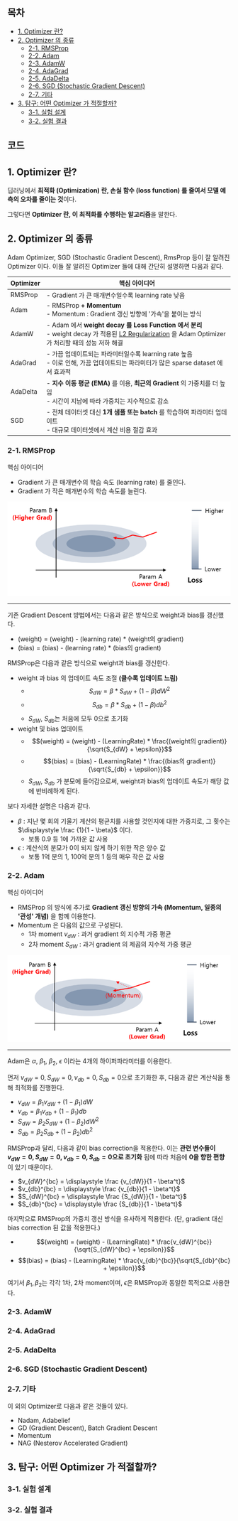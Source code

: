 ## 목차
* [1. Optimizer 란?](#1-optimizer-란)
* [2. Optimizer 의 종류](#2-optimizer-의-종류)
  * [2-1. RMSProp](#2-1-rmsprop)
  * [2-2. Adam](#2-2-adam)
  * [2-3. AdamW](#2-3-adamw)
  * [2-4. AdaGrad](#2-4-adagrad)
  * [2-5. AdaDelta](#2-5-adadelta)
  * [2-6. SGD (Stochastic Gradient Descent)](#2-6-sgd-stochastic-gradient-descent)
  * [2-7. 기타](#2-7-기타)
* [3. 탐구: 어떤 Optimizer 가 적절할까?](#3-탐구-어떤-optimizer-가-적절할까)
  * [3-1. 실험 설계](#3-1-실험-설계)
  * [3-2. 실험 결과](#3-2-실험-결과)

## 코드

## 1. Optimizer 란?
딥러닝에서 **최적화 (Optimization) 란, 손실 함수 (loss function) 를 줄여서 모델 예측의 오차를 줄이는 것**이다.

그렇다면 **Optimizer 란, 이 최적화를 수행하는 알고리즘**을 말한다.

## 2. Optimizer 의 종류
Adam Optimizer, SGD (Stochastic Gradient Descent), RmsProp 등이 잘 알려진 Optimizer 이다. 이들 잘 알려진 Optimizer 들에 대해 간단히 설명하면 다음과 같다.

| Optimizer | 핵심 아이디어                                                                                                                                                                       |
|-----------|-------------------------------------------------------------------------------------------------------------------------------------------------------------------------------|
| RMSProp   | - Gradient 가 큰 매개변수일수록 learning rate 낮음                                                                                                                                       |
| Adam      | - RMSProp **+ Momentum**<br>- Momentum : Gradient 갱신 방향에 '가속'을 붙이는 방식                                                                                                         |
| AdamW     | - Adam 에서 **weight decay 를 Loss Function 에서 분리**<br>- weight decay 가 적용된 [L2 Regularization](딥러닝_기초_Regularization#2-l1-l2-reguliarization) 을 Adam Optimizer가 처리할 때의 성능 저하 해결 |
| AdaGrad   | - 가끔 업데이트되는 파라미터일수록 learning rate 높음<br>- 이로 인해, 가끔 업데이트되는 파라미터가 많은 sparse dataset 에서 효과적                                                                                     |
| AdaDelta  | - **지수 이동 평균 (EMA)** 를 이용, **최근의 Gradient** 의 가중치를 더 높임<br>- 시간이 지남에 따라 가중치는 지수적으로 감소                                                                                         |
| SGD       | - 전체 데이터셋 대신 **1개 샘플 또는 batch** 를 학습하여 파라미터 업데이트<br>- 대규모 데이터셋에서 계산 비용 절감 효과                                                                                                  |

### 2-1. RMSProp

핵심 아이디어
* Gradient 가 큰 매개변수의 학습 속도 (learning rate) 를 줄인다.
* Gradient 가 작은 매개변수의 학습 속도를 늘린다.

![image](images/Optimizer_1.PNG)

----

기존 Gradient Descent 방법에서는 다음과 같은 방식으로 weight과 bias를 갱신했다.
* (weight) = (weight) - (learning rate) * (weight의 gradient)
* (bias) = (bias) - (learning rate) * (bias의 gradient)

RMSProp은 다음과 같은 방식으로 weight과 bias를 갱신한다.
* weight 과 bias 의 업데이트 속도 조절 **(클수록 업데이트 느림)**
  * $${S_{dW}} = \beta * S_{dW} + (1 - \beta)dW^2$$
  * $${S_{db}} = \beta * S_{db} + (1 - \beta)db^2$$
  * $S_{dW}$, $S_{db}$는 처음에 모두 0으로 초기화
* weight 및 bias 업데이트
  * $$(weight) = (weight) - (LearningRate) * \frac{(weight의 gradient)}{\sqrt{S_{dW} + \epsilon}}$$
  * $$(bias) = (bias) - (LearningRate) * \frac{(bias의 gradient)}{\sqrt{S_{db} + \epsilon}}$$
  * $S_{dW}$, $S_{db}$ 가 분모에 들어감으로써, weight과 bias의 업데이트 속도가 해당 값에 반비례하게 된다.

보다 자세한 설명은 다음과 같다.

* $\beta$ : 지난 몇 회의 기울기 계산의 평균치를 사용할 것인지에 대한 가중치로, 그 횟수는 $\displaystyle \frac {1}{1 - \beta}$ 이다.
  * 보통 0.9 등 1에 가까운 값 사용 
* $\epsilon$ : 계산식의 분모가 0이 되지 않게 하기 위한 작은 양수 값
  * 보통 1억 분의 1, 100억 분의 1 등의 매우 작은 값 사용

### 2-2. Adam

핵심 아이디어
* RMSProp 의 방식에 추가로 **Gradient 갱신 방향의 가속 (Momentum, 일종의 '관성' 개념)** 을 함께 이용한다.
* Momentum 은 다음의 값으로 구성된다.
  * 1차 moment $v_{dW}$ : 과거 gradient 의 지수적 가중 평균
  * 2차 moment $S_{dW}$ : 과거 gradient 의 제곱의 지수적 가중 평균

![image](images/Optimizer_2.PNG)

----

Adam은 $\alpha$, $\beta_1$, $\beta_2$, $\epsilon$ 이라는 4개의 하이퍼파라미터를 이용한다.

먼저 $v_{dW} = 0, S_{dW} = 0, v_{db} = 0, S_{db} = 0$으로 초기화한 후, 다음과 같은 계산식을 통해 최적화를 진행한다.
* $v_{dW} = \beta_1 v_{dW} + (1 - \beta_1)dW$
* $v_{db} = \beta_1 v_{db} + (1 - \beta_1)db$
* $S_{dW} = \beta_2 S_{dW} + (1 - \beta_2)dW^2$
* $S_{db} = \beta_2 S_{db} + (1 - \beta_2)db^2$

RMSProp과 달리, 다음과 같이 bias correction을 적용한다. 이는 **관련 변수들이 $v_{dW} = 0, S_{dW} = 0, v_{db} = 0, S_{db} = 0$으로 초기화** 됨에 따라 처음에 **0을 향한 편향** 이 있기 때문이다.
* $v_{dW}^{bc} = \displaystyle \frac {v_{dW}}{1 - \beta^t}$
* $v_{db}^{bc} = \displaystyle \frac {v_{db}}{1 - \beta^t}$
* $S_{dW}^{bc} = \displaystyle \frac {S_{dW}}{1 - \beta^t}$
* $S_{db}^{bc} = \displaystyle \frac {S_{db}}{1 - \beta^t}$

마지막으로 RMSProp의 가중치 갱신 방식을 유사하게 적용한다. (단, gradient 대신 bias correction 된 값을 적용한다.)
* $$(weight) = (weight) - (LearningRate) * \frac{v_{dW}^{bc}}{\sqrt{S_{dW}^{bc} + \epsilon}}$$
* $$(bias) = (bias) - (LearningRate) * \frac{v_{db}^{bc}}{\sqrt{S_{db}^{bc} + \epsilon}}$$

여기서 $\beta_1, \beta_2$는 각각 1차, 2차 moment이며, $\epsilon$은 RMSProp과 동일한 목적으로 사용한다.

### 2-3. AdamW

### 2-4. AdaGrad

### 2-5. AdaDelta

### 2-6. SGD (Stochastic Gradient Descent)

### 2-7. 기타

이 외의 Optimizer로 다음과 같은 것들이 있다.
* Nadam, Adabelief
* GD (Gradient Descent), Batch Gradient Descent
* Momentum
* NAG (Nesterov Accelerated Gradient)

## 3. 탐구: 어떤 Optimizer 가 적절할까?

### 3-1. 실험 설계

### 3-2. 실험 결과